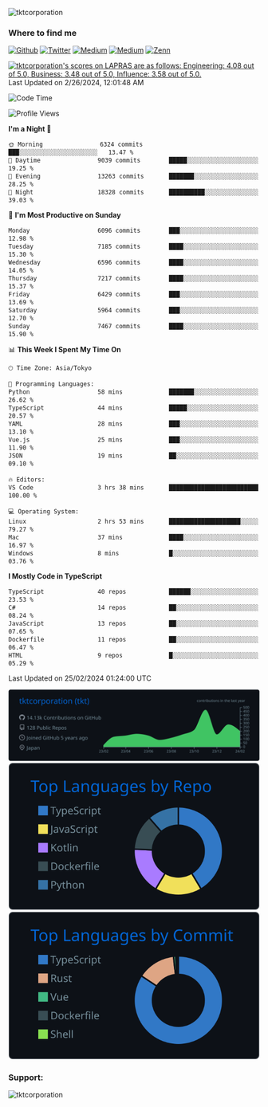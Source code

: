 <p align="left"> <img src="https://komarev.com/ghpvc/?username=tktcorporation&label=Profile%20views&color=0e75b6&style=flat" alt="tktcorporation" /> </p>

<h3>Where to find me</h3>
<p>
<a href="https://github.com/tktcorporation" target="_blank"><img alt="Github" src="https://img.shields.io/badge/GitHub-%2312100E.svg?&style=for-the-badge&logo=Github&logoColor=white" /></a>
<a href="https://twitter.com/tktcorporation" target="_blank"><img alt="Twitter" src="https://img.shields.io/badge/twitter-%231DA1F2.svg?&style=for-the-badge&logo=twitter&logoColor=white" /></a>
<a href="https://www.linkedin.com/in/tktcorporation" target="_blank"><img alt="Medium" src="https://img.shields.io/badge/linkdin-0a66c2.svg?&style=for-the-badge&logo=linkedin&logoColor=white" /></a>
<a href="https://qiita.com/tktcorporation" target="_blank"><img alt="Medium" src="https://img.shields.io/badge/qiita-55C500.svg?&style=for-the-badge&logo=qiita&logoColor=white" /></a>
<a href="https://zenn.dev/tktcorporation" target="_blank"><img alt="Zenn" src="https://img.shields.io/badge/Zenn-3EA8FF.svg?&style=for-the-badge&logo=Zenn&logoColor=white" /></a>
</p>

<!--START_SECTION:lapras-card-->
<p ><a href="https://lapras.com/public/tktcorporation" target="_blank" rel="noopener noreferrer"><img alt="tktcorporation's scores on LAPRAS are as follows: Engineering: 4.08 out of 5.0, Business: 3.48 out of 5.0, Influence: 3.58 out of 5.0." src="https://lapras-card-generator.vercel.app/api/svg?e=4.08&b=3.48&i=3.58&b1=%23232323&b2=%236d6d6d&i1=%23212121&i2=%23818181&l=en" width="300" ></a>  
Last Updated on 2/26/2024, 12:01:48 AM</p>
<!--END_SECTION:lapras-card-->
  
<!--START_SECTION:waka-->
![Code Time](http://img.shields.io/badge/Code%20Time-1%2C403%20hrs%2022%20mins-blue)

![Profile Views](http://img.shields.io/badge/Profile%20Views-3-blue)

**I'm a Night 🦉** 

```text
🌞 Morning                6324 commits        ███░░░░░░░░░░░░░░░░░░░░░░   13.47 % 
🌆 Daytime                9039 commits        █████░░░░░░░░░░░░░░░░░░░░   19.25 % 
🌃 Evening                13263 commits       ███████░░░░░░░░░░░░░░░░░░   28.25 % 
🌙 Night                  18328 commits       ██████████░░░░░░░░░░░░░░░   39.03 % 
```
📅 **I'm Most Productive on Sunday** 

```text
Monday                   6096 commits        ███░░░░░░░░░░░░░░░░░░░░░░   12.98 % 
Tuesday                  7185 commits        ████░░░░░░░░░░░░░░░░░░░░░   15.30 % 
Wednesday                6596 commits        ████░░░░░░░░░░░░░░░░░░░░░   14.05 % 
Thursday                 7217 commits        ████░░░░░░░░░░░░░░░░░░░░░   15.37 % 
Friday                   6429 commits        ███░░░░░░░░░░░░░░░░░░░░░░   13.69 % 
Saturday                 5964 commits        ███░░░░░░░░░░░░░░░░░░░░░░   12.70 % 
Sunday                   7467 commits        ████░░░░░░░░░░░░░░░░░░░░░   15.90 % 
```


📊 **This Week I Spent My Time On** 

```text
🕑︎ Time Zone: Asia/Tokyo

💬 Programming Languages: 
Python                   58 mins             ███████░░░░░░░░░░░░░░░░░░   26.62 % 
TypeScript               44 mins             █████░░░░░░░░░░░░░░░░░░░░   20.57 % 
YAML                     28 mins             ███░░░░░░░░░░░░░░░░░░░░░░   13.10 % 
Vue.js                   25 mins             ███░░░░░░░░░░░░░░░░░░░░░░   11.90 % 
JSON                     19 mins             ██░░░░░░░░░░░░░░░░░░░░░░░   09.10 % 

🔥 Editors: 
VS Code                  3 hrs 38 mins       █████████████████████████   100.00 % 

💻 Operating System: 
Linux                    2 hrs 53 mins       ████████████████████░░░░░   79.27 % 
Mac                      37 mins             ████░░░░░░░░░░░░░░░░░░░░░   16.97 % 
Windows                  8 mins              █░░░░░░░░░░░░░░░░░░░░░░░░   03.76 % 
```

**I Mostly Code in TypeScript** 

```text
TypeScript               40 repos            ██████░░░░░░░░░░░░░░░░░░░   23.53 % 
C#                       14 repos            ██░░░░░░░░░░░░░░░░░░░░░░░   08.24 % 
JavaScript               13 repos            ██░░░░░░░░░░░░░░░░░░░░░░░   07.65 % 
Dockerfile               11 repos            ██░░░░░░░░░░░░░░░░░░░░░░░   06.47 % 
HTML                     9 repos             █░░░░░░░░░░░░░░░░░░░░░░░░   05.29 % 
```




 Last Updated on 25/02/2024 01:24:00 UTC
<!--END_SECTION:waka-->

[![](https://raw.githubusercontent.com/tktcorporation/tktcorporation/master/profile-summary-card-output/github_dark/0-profile-details.svg)](https://github.com/vn7n24fzkq/github-profile-summary-cards)
[![](https://raw.githubusercontent.com/tktcorporation/tktcorporation/master/profile-summary-card-output/github_dark/1-repos-per-language.svg)](https://github.com/vn7n24fzkq/github-profile-summary-cards) [![](https://raw.githubusercontent.com/tktcorporation/tktcorporation/master/profile-summary-card-output/github_dark/2-most-commit-language.svg)](https://github.com/vn7n24fzkq/github-profile-summary-cards)

<h3 align="left">Support:</h3>
<p><a href="https://www.buymeacoffee.com/tktcorporation"> <img align="left" src="https://cdn.buymeacoffee.com/buttons/v2/default-yellow.png" height="50" width="210" alt="tktcorporation" /></a></p><br><br>
